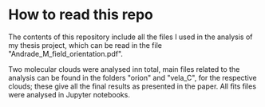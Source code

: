 # How to read this repo
The contents of this repository include all the files I used in the analysis of my thesis project, which can be read in the file "Andrade_M_field_orientation.pdf". 

Two molecular clouds were analysed inn total, main files related to the analysis can be found in the folders "orion" and "vela_C", for the respective clouds; these give all the final results as presented in the paper. All fits files were analysed in Jupyter notebooks.